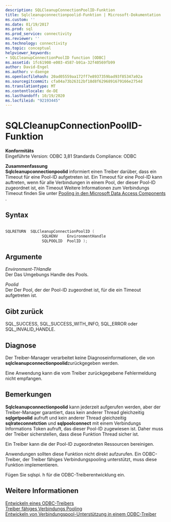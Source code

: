 ```yaml
---
description: SQLCleanupConnectionPoolID-Funktion
title: Sqlcleanupconnectionpoolid-Funktion | Microsoft-Dokumentation
ms.custom: ''
ms.date: 01/19/2017
ms.prod: sql
ms.prod_service: connectivity
ms.reviewer: ''
ms.technology: connectivity
ms.topic: conceptual
helpviewer_keywords:
- SQLCleanupConnectionPoolID function [ODBC]
ms.assetid: 1fc61908-e003-4587-b91a-32f40569fb99
author: David-Engel
ms.author: v-daenge
ms.openlocfilehash: 20ad05559aa172ff7e8937359bad93f85347a92a
ms.sourcegitcommit: cfa04a73b26312bf18d8f6296891679166e2754d
ms.translationtype: MT
ms.contentlocale: de-DE
ms.lasthandoff: 10/19/2020
ms.locfileid: "92193445"
---
```

# <a name="sqlcleanupconnectionpoolid-function"></a>SQLCleanupConnectionPoolID-Funktion
**Konformitäts**  
 Eingeführte Version: ODBC 3,81 Standards Compliance: ODBC  
  
 **Zusammenfassung**  
 **Sqlcleanupconnectionpoolid** informiert einen Treiber darüber, dass ein Timeout für eine Pool-ID aufgetreten ist. Ein Timeout für eine Pool-ID kann auftreten, wenn für alle Verbindungen in einem Pool, der dieser Pool-ID zugeordnet ist, ein Timeout Weitere Informationen zum Verbindungs Timeout finden Sie unter [Pooling in den Microsoft Data Access Components](/previous-versions/ms810829(v=msdn.10)) .  
  
## <a name="syntax"></a>Syntax  
  
```cpp
  
SQLRETURN  SQLCleanupConnectionPoolID (  
                SQLHENV    EnvironmentHandle  
                SQLPOOLID  PoolID );  
```  
  
## <a name="arguments"></a>Argumente  
 *Environment-THandle*  
 Der Das Umgebungs Handle des Pools.  
  
 *Poolid*  
 Der Der Pool, der der Pool-ID zugeordnet ist, für die ein Timeout aufgetreten ist.  
  
## <a name="returns"></a>Gibt zurück  
 SQL_SUCCESS, SQL_SUCCESS_WITH_INFO, SQL_ERROR oder SQL_INVALID_HANDLE.  
  
## <a name="diagnostics"></a>Diagnose  
 Der Treiber-Manager verarbeitet keine Diagnoseinformationen, die von **sqlcleanupconnectionpoolid**zurückgegeben werden.  
  
 Eine Anwendung kann die vom Treiber zurückgegebene Fehlermeldung nicht empfangen.  
  
## <a name="remarks"></a>Bemerkungen  
 **Sqlcleanupconnectionpoolid** kann jederzeit aufgerufen werden, aber der Treiber-Manager garantiert, dass kein anderer Thread gleichzeitig **sqlgetpoolid** aufruft und kein anderer Thread gleichzeitig **sqlrateconnetction** und **sqlpoolconnect** mit einem Verbindungs Informations Token aufruft, das dieser Pool-ID zugewiesen ist. Daher muss der Treiber sicherstellen, dass diese Funktion Thread sicher ist.  
  
 Ein Treiber kann die der Pool-ID zugeordneten Ressourcen bereinigen.  
  
 Anwendungen sollten diese Funktion nicht direkt aufzurufen. Ein ODBC-Treiber, der Treiber fähiges Verbindungspooling unterstützt, muss diese Funktion implementieren.  
  
 Fügen Sie sqlspi. h für die ODBC-Treiberentwicklung ein.  
  
## <a name="see-also"></a>Weitere Informationen  
 [Entwickeln eines ODBC-Treibers](../../../odbc/reference/develop-driver/developing-an-odbc-driver.md)   
 [Treiber fähiges Verbindungs Pooling](../../../odbc/reference/develop-app/driver-aware-connection-pooling.md)   
 [Entwickeln von Verbindungspool-Unterstützung in einem ODBC-Treiber](../../../odbc/reference/develop-driver/developing-connection-pool-awareness-in-an-odbc-driver.md)
